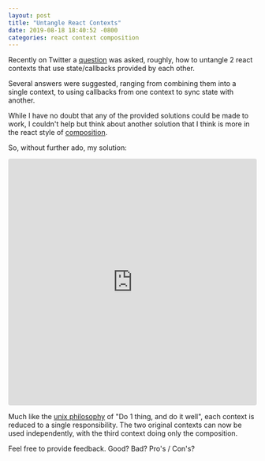 ```yaml
---
layout: post
title: "Untangle React Contexts"
date: 2019-08-18 18:40:52 -0800
categories: react context composition
---
```


Recently on Twitter a [question](https://twitter.com/ovidme/status/1162873760489381894) was asked, roughly, how to untangle 2 react contexts that use state/callbacks provided by each other.

Several answers were suggested, ranging from combining them into a single context, to using callbacks from one context to sync state with another.

While I have no doubt that any of the provided solutions could be made to work, I couldn't help but think about another solution that I think is more in the react style of [composition](https://dev.to/bouhm/thinking-in-react-component-composition-fp5).

So, without further ado, my solution:

<iframe
     src="https://codesandbox.io/embed/fast-sun-w0tsj?fontsize=14&hidenavigation=1&theme=dark"
     style="width:100%; height:500px; border:0; border-radius: 4px; overflow:hidden;"
     title="fast-sun-w0tsj"
     allow="geolocation; microphone; camera; midi; vr; accelerometer; gyroscope; payment; ambient-light-sensor; encrypted-media; usb"
     sandbox="allow-modals allow-forms allow-popups allow-scripts allow-same-origin"
   ></iframe>

Much like the [unix philosophy](https://en.wikipedia.org/wiki/Unix_philosophy) of "Do 1 thing, and do it well", each context is reduced to a single responsibility. The two original contexts can now be used independently, with the third context doing only the composition.

Feel free to provide feedback. Good? Bad? Pro's / Con's?
